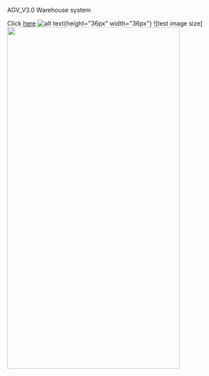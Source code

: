 AGV_V3.0 Warehouse system

Click [here](https://www.google.com/)
![alt text](https://i.imgur.com/hW0TyFf.jpeg){height="36px" width="36px"}
![test image size]<img src="https://i.imgur.com/hW0TyFf.jpeg" width="400" height="790">

